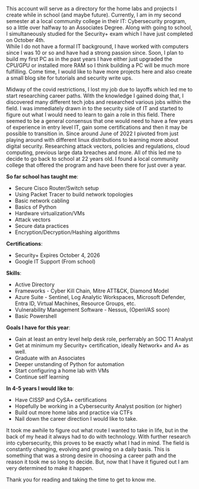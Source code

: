 This account will serve as a directory for the home labs and projects I create while in school (and maybe future). Currently, I am in my second semester at a local community college in their IT: Cybersecurity program, so a little over halfway to an Associates Degree. 
Along with going to school, I simultaneously studied for the Security+ exam which I have just completed on October 4th.  
While I do not have a formal IT background, I have worked with computers since I was 10 or so and have had a strong passion since. Soon, I plan to build my first PC as in the past years I have either just upgraded the CPU/GPU or installed more RAM so I think building
a PC will be much more fulfilling. 
Come time, I would like to have more projects here and also create a small blog site for tutorials and security write ups. 

Midway of the covid restrictions, I lost my job due to layoffs which led me to start researching career paths. With the knowledge I gained doing that, I discovered many different tech jobs and researched various jobs within the field. I was immediately drawn in to the 
security side of IT and started to figure out what I would need to learn to gain a role in this field. There seemed to be a general consensus that one would need to have a few years of experience in entry level IT, gain some certifications and then it may be possible to transition in. 
Since around June of 2022 I pivoted from just playing around with different linux distributions to learning more about digital security. Researching attack vectors, policies and regulations, cloud computing, previous large data breaches and more. 
All of this led me to decide to go back to school at 22 years old. I found a local community college that offered the program and have been there for just over a year. 

**So far school has taught me**:
- Secure Cisco Router/Switch setup
- Using Packet Tracer to build network topologies
- Basic network cabling
- Basics of Python 
- Hardware virtualization/VMs
- Attack vectors
- Secure data practices
- Encryption/Decryption/Hashing algorithms

**Certifications**:
- Security+ Expires October 4, 2026
- Google IT Support (From school)

**Skills**:
- Active Directory
- Frameworks - Cyber Kill Chain, Mitre ATT&CK, Diamond Model
- Azure Suite - Sentinel, Log Analytic Workspaces, Microsoft Defender, Entra ID, Virtual Machines, Resource Groups, etc.
- Vulnerability Management Software - Nessus, (OpenVAS soon)
- Basic Powershell
  
**Goals I have for this year**:
- Gain at least an entry level help desk role, perferrably an SOC T1 Analyst
- Get at minimum my Security+ certification, ideally Network+ and A+ as well.
- Graduate with an Associates
- Deeper unstanding of Python for automation
- Start configuring a home lab with VMs
- Continue self learning 

**In 4-5 years I would like to**:
- Have CISSP and CySA+ certifications
- Hopefully be working in a Cybersecurity Analyst position (or higher)
- Build out more home labs and practice via CTFs
- Nail down the career direction I would like to take. 

It took me awhile to figure out what route I wanted to take in life, but in the back of my head it always had to do with technology. With further research into cybersecurity, this proves to be exactly what I had in mind. The field is constantly changing,
evolving and growing on a daily basis. This is something that was a strong desire in choosing a career path and the reason it took me so long to decide. But, now that I have it figured out I am very determined to make it happen.

Thank you for reading and taking the time to get to know me. 
